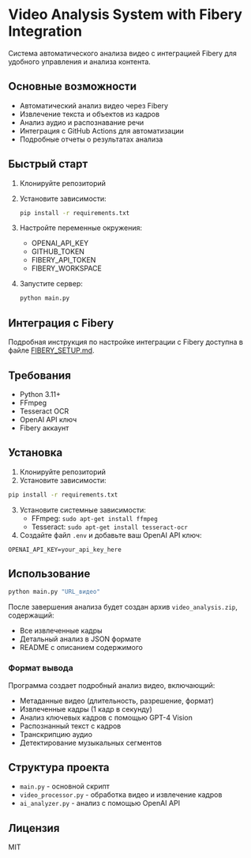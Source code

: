 # Video Analysis System with Fibery Integration

Система автоматического анализа видео с интеграцией Fibery для удобного управления и анализа контента.

## Основные возможности

- Автоматический анализ видео через Fibery
- Извлечение текста и объектов из кадров
- Анализ аудио и распознавание речи
- Интеграция с GitHub Actions для автоматизации
- Подробные отчеты о результатах анализа

## Быстрый старт

1. Клонируйте репозиторий
2. Установите зависимости:
   ```bash
   pip install -r requirements.txt
   ```
3. Настройте переменные окружения:
   - OPENAI_API_KEY
   - GITHUB_TOKEN
   - FIBERY_API_TOKEN
   - FIBERY_WORKSPACE

4. Запустите сервер:
   ```bash
   python main.py
   ```

## Интеграция с Fibery

Подробная инструкция по настройке интеграции с Fibery доступна в файле [FIBERY_SETUP.md](FIBERY_SETUP.md).

## Требования

- Python 3.11+
- FFmpeg
- Tesseract OCR
- OpenAI API ключ
- Fibery аккаунт

## Установка
1. Клонируйте репозиторий
2. Установите зависимости:
```bash
pip install -r requirements.txt
```
3. Установите системные зависимости:
   - FFmpeg: `sudo apt-get install ffmpeg`
   - Tesseract: `sudo apt-get install tesseract-ocr`
4. Создайте файл `.env` и добавьте ваш OpenAI API ключ:
```
OPENAI_API_KEY=your_api_key_here
```

## Использование
```bash
python main.py "URL_видео"
```

После завершения анализа будет создан архив `video_analysis.zip`, содержащий:
- Все извлеченные кадры
- Детальный анализ в JSON формате
- README с описанием содержимого

### Формат вывода
Программа создает подробный анализ видео, включающий:
- Метаданные видео (длительность, разрешение, формат)
- Извлеченные кадры (1 кадр в секунду)
- Анализ ключевых кадров с помощью GPT-4 Vision
- Распознанный текст с кадров
- Транскрипцию аудио
- Детектирование музыкальных сегментов

## Структура проекта
- `main.py` - основной скрипт
- `video_processor.py` - обработка видео и извлечение кадров
- `ai_analyzer.py` - анализ с помощью OpenAI API

## Лицензия

MIT